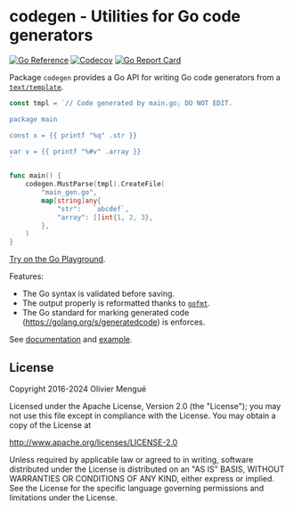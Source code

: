 # codegen - Utilities for Go code generators

[![Go Reference](https://pkg.go.dev/badge/github.com/dolmen-go/codegen.svg)](https://pkg.go.dev/github.com/dolmen-go/codegen)
[![Codecov](https://codecov.io/gh/dolmen-go/codegen/graph/badge.svg?token=y7mxhgwKi7)](https://codecov.io/gh/dolmen-go/codegen)
[![Go Report Card](https://goreportcard.com/badge/github.com/dolmen-go/jsonptr)](https://goreportcard.com/report/github.com/dolmen-go/codegen)


Package `codegen` provides a Go API for writing Go code generators from a [`text/template`](https://pkg.go.dev/text/template).

```go
const tmpl = `// Code generated by main.go; DO NOT EDIT.

package main

const x = {{ printf "%q" .str }}

var v = {{ printf "%#v" .array }}
`

func main() {
	codegen.MustParse(tmpl).CreateFile(
		"main_gen.go",
		map[string]any{
			"str":   `abcdef`,
			"array": []int{1, 2, 3},
		},
	)
}
```

[Try on the Go Playground](https://go.dev/play/p/CfJBt9ng-4w).

Features:
* The Go syntax is validated before saving.
* The output properly is reformatted thanks to [`gofmt`](https://pkg.go.dev/go/format).
* The Go standard for marking generated code (https://golang.org/s/generatedcode) is enforces.

See [documentation](https://godoc.org/github.com/dolmen-go/codegen) and [example](example_test.go).


## License

Copyright 2016-2024 Olivier Mengué

Licensed under the Apache License, Version 2.0 (the "License");
you may not use this file except in compliance with the License.
You may obtain a copy of the License at

   http://www.apache.org/licenses/LICENSE-2.0

Unless required by applicable law or agreed to in writing, software
distributed under the License is distributed on an "AS IS" BASIS,
WITHOUT WARRANTIES OR CONDITIONS OF ANY KIND, either express or implied.
See the License for the specific language governing permissions and
limitations under the License.
